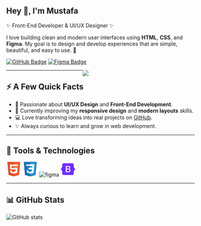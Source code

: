 <h2>Hey 👋, I'm Mustafa</h2>
<p>✨ Front-End Developer & UI/UX Designer ✨</p>

<p>
I love building clean and modern user interfaces using 
<strong>HTML</strong>, <strong>CSS</strong>, and <strong>Figma</strong>.  
My goal is to design and develop experiences that are simple, beautiful, and easy to use. 🚀
</p>

<p>
<a href="https://github.com/your-username"><img src="https://img.shields.io/badge/-GitHub-181717?style=flat-square&logo=github" alt="GitHub Badge"></a>
<a href="https://www.figma.com/"><img src="https://img.shields.io/badge/-Figma-F24E1E?style=flat-square&logo=figma&logoColor=white" alt="Figma Badge"></a>
</p>

<div style="position: relative; z-index: 1;">
  <img align="right" src="https://media4.giphy.com/media/v1.Y2lkPTc5MGI3NjExOWNzcnQzcW5obDFvMnY0MWdoM2Y3ZTNqZTFhNTVndjA2cnRhcW1keiZlcD12MV9pbnRlcm5hbF9naWZfYnlfaWQmY3Q9Zw/lJNoBCvQYp7nq/giphy.gif" width="300"
      height: 200;
/>
</div>

<hr>

<h2>⚡️ A Few Quick Facts</h2>
<ul>
<li>🎨 Passionate about <strong>UI/UX Design</strong> and <strong>Front-End Development</strong>.</li>
<li>🌱 Currently improving my <strong>responsive design</strong> and <strong>modern layouts</strong> skills.</li>
<li>💻 Love transforming ideas into real projects on <a href="https://github.com/your-username">GitHub</a>.</li>
<li>✨ Always curious to learn and grow in web development.</li>
</ul>

<hr>

<h2>🚀 Tools & Technologies</h2>
<p align="left">
<img src="https://raw.githubusercontent.com/devicons/devicon/master/icons/html5/html5-original.svg" alt="html5" width="40" height="40"/>
<img src="https://raw.githubusercontent.com/devicons/devicon/master/icons/css3/css3-original.svg" alt="css3" width="40" height="40"/>
<img src="https://www.vectorlogo.zone/logos/figma/figma-icon.svg" alt="figma" width="40" height="40"/>
<img src="https://raw.githubusercontent.com/devicons/devicon/master/icons/bootstrap/bootstrap-plain.svg" alt="bootstrap" width="40" height="40"/>
</p>

<hr>

<h2>📊 GitHub Stats</h2>
<img src="https://github-readme-stats.vercel.app/api?username=meawbat&show_icons=true&theme=radical" alt="GitHub stats"/>
